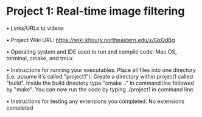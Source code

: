 # Project 1: Real-time image filtering

• Links/URLs to videos

• Project Wiki URL: https://wiki.khoury.northeastern.edu/x/GxQdBg

• Operating system and IDE used to run and compile code: Mac OS, terminal, cmake, and tmux

• Instructions for running your executables: Place all files into one directory (i.e. assume it's called "project1"). Create a directory within project1 called "build". Inside the build directory type "cmake .." in command line followed by "make". You can now run the code by typing ./project1 in command line.

• Instructions for testing any extensions you completed: No extensions completed

